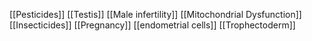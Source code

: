 [[Pesticides]]
[[Testis]]
[[Male infertility]]
[[Mitochondrial Dysfunction]]
[[Insecticides]]
[[Pregnancy]]
[[endometrial cells]]
[[Trophectoderm]]
